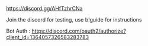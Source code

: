 https://discord.gg/AHfTzhrCNa

Join the discord for testing, use b!guide for instructions

Bot Auth : https://discord.com/oauth2/authorize?client_id=1364057326583283783
